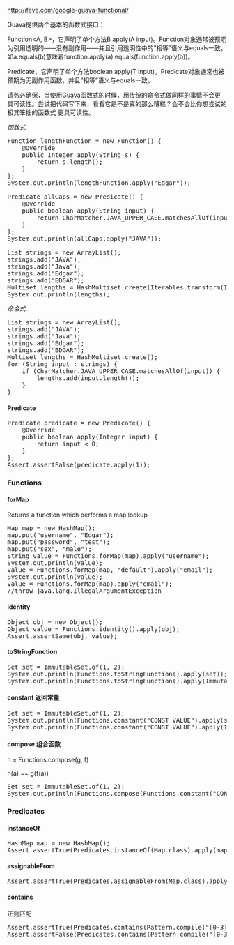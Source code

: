 http://ifeve.com/google-guava-functional/

Guava提供两个基本的函数式接口：

Function<A, B>，它声明了单个方法B apply(A input)。Function对象通常被预期为引用透明的——没有副作用——并且引用透明性中的”相等”语义与equals一致，如a.equals(b)意味着function.apply(a).equals(function.apply(b))。

Predicate<T>，它声明了单个方法boolean apply(T input)。Predicate对象通常也被预期为无副作用函数，并且”相等”语义与equals一致。

请务必确保，当使用Guava函数式的时候，用传统的命令式做同样的事情不会更具可读性。尝试把代码写下来，看看它是不是真的那么糟糕？会不会比你想尝试的极其笨拙的函数式 更具可读性。

*函数式*

<pre>
Function<String, Integer> lengthFunction = new Function<String, Integer>() {
    @Override
    public Integer apply(String s) {
        return s.length();
    }
};
System.out.println(lengthFunction.apply("Edgar"));

Predicate<String> allCaps = new Predicate<String>() {
    @Override
    public boolean apply(String input) {
        return CharMatcher.JAVA_UPPER_CASE.matchesAllOf(input);
    }
};
System.out.println(allCaps.apply("JAVA"));

List<String> strings = new ArrayList<String>();
strings.add("JAVA");
strings.add("Java");
strings.add("Edgar");
strings.add("EDGAR");
Multiset<Integer> lengths = HashMultiset.create(Iterables.transform(Iterables.filter(strings, allCaps), lengthFunction));
System.out.println(lengths);
</pre>

*命令式*

<pre>
List<String> strings = new ArrayList<String>();
strings.add("JAVA");
strings.add("Java");
strings.add("Edgar");
strings.add("EDGAR");
Multiset<Integer> lengths = HashMultiset.create();
for (String input : strings) {
    if (CharMatcher.JAVA_UPPER_CASE.matchesAllOf(input)) {
        lengths.add(input.length());
    }
}
</pre>

#### Predicate

<pre>
Predicate<Integer> predicate = new Predicate<Integer>() {
    @Override
    public boolean apply(Integer input) {
        return input < 0;
    }
};
Assert.assertFalse(predicate.apply(1));
</pre>

### Functions
#### forMap
Returns a function which performs a map lookup

<pre>
Map<String, String> map = new HashMap<String, String>();
map.put("username", "Edgar");
map.put("password", "test");
map.put("sex", "male");
String value = Functions.forMap(map).apply("username");
System.out.println(value);
value = Functions.forMap(map, "default").apply("email");
System.out.println(value);
value = Functions.forMap(map).apply("email");
//throw java.lang.IllegalArgumentException
</pre>

#### identity

<pre>
Object obj = new Object();
Object value = Functions.identity().apply(obj);
Assert.assertSame(obj, value);
</pre>

#### toStringFunction

<pre>
Set<Integer> set = ImmutableSet.of(1, 2);
System.out.println(Functions.toStringFunction().apply(set));
System.out.println(Functions.toStringFunction().apply(ImmutableSet.of(2, 1)));
</pre>

#### constant 返回常量

<pre>
Set<Integer> set = ImmutableSet.of(1, 2);
System.out.println(Functions.constant("CONST VALUE").apply(set));
System.out.println(Functions.constant("CONST VALUE").apply(ImmutableSet.of(2, 1)));
</pre>

#### compose 组合函数
h = Functions.compose(g, f)

h(a) == g(f(a))

<pre>
Set<Integer> set = ImmutableSet.of(1, 2);
System.out.println(Functions.compose(Functions.constant("CONST VALUE"), Functions.toStringFunction()).apply(set));
</pre>

### Predicates
#### instanceOf

<pre>
HashMap map = new HashMap();
Assert.assertTrue(Predicates.instanceOf(Map.class).apply(map));
</pre>

#### assignableFrom

<pre>
Assert.assertTrue(Predicates.assignableFrom(Map.class).apply(HashMap.class));
</pre>

#### contains
正则匹配

<pre>
Assert.assertTrue(Predicates.contains(Pattern.compile("[0-3]{3}")).apply("123"));
Assert.assertFalse(Predicates.contains(Pattern.compile("[0-3]{3}")).apply("34"));
</pre>